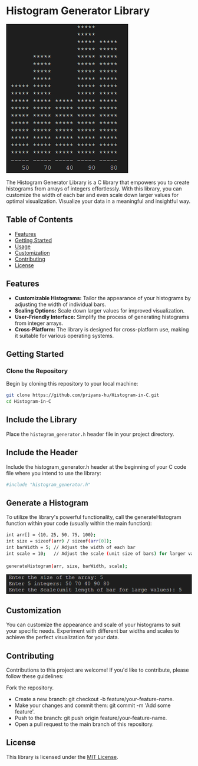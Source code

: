 # Histogram Generator Library

![Sample Histogram](images/histogram.png)

The Histogram Generator Library is a C library that empowers you to create histograms from arrays of integers effortlessly. With this library, you can customize the width of each bar and even scale down larger values for optimal visualization. Visualize your data in a meaningful and insightful way.

## Table of Contents

- [Features](#features)
- [Getting Started](#getting-started)
- [Usage](#usage)
- [Customization](#customization)
- [Contributing](#contributing)
- [License](#license)

## Features

- **Customizable Histograms:** Tailor the appearance of your histograms by adjusting the width of individual bars.
- **Scaling Options:** Scale down larger values for improved visualization.
- **User-Friendly Interface:** Simplify the process of generating histograms from integer arrays.
- **Cross-Platform:** The library is designed for cross-platform use, making it suitable for various operating systems.

## Getting Started

### Clone the Repository

Begin by cloning this repository to your local machine:

```bash
git clone https://github.com/priyans-hu/Histogram-in-C.git
cd Histogram-in-C
```
## Include the Library

Place the `histogram_generator.h` header file in your project directory.

## Include the Header

Include the histogram_generator.h header at the beginning of your C code file where you intend to use the library:

```bash
#include "histogram_generator.h"
```

## Generate a Histogram

To utilize the library's powerful functionality, call the generateHistogram function within your code (usually within the main function):

```bash
int arr[] = {10, 25, 50, 75, 100};
int size = sizeof(arr) / sizeof(arr[0]);
int barWidth = 5; // Adjust the width of each bar
int scale = 10;   // Adjust the scale (unit size of bars) for larger values

generateHistogram(arr, size, barWidth, scale);
```

![Input](images/input.png)

## Customization

You can customize the appearance and scale of your histograms to suit your specific needs. Experiment with different bar widths and scales to achieve the perfect visualization for your data.

## Contributing

Contributions to this project are welcome! If you'd like to contribute, please follow these guidelines:

Fork the repository.
- Create a new branch: git checkout -b feature/your-feature-name.
- Make your changes and commit them: git commit -m 'Add some feature'.
- Push to the branch: git push origin feature/your-feature-name.
- Open a pull request to the main branch of this repository.

 ## License

 This library is licensed under the [MIT License](LICENSE).

